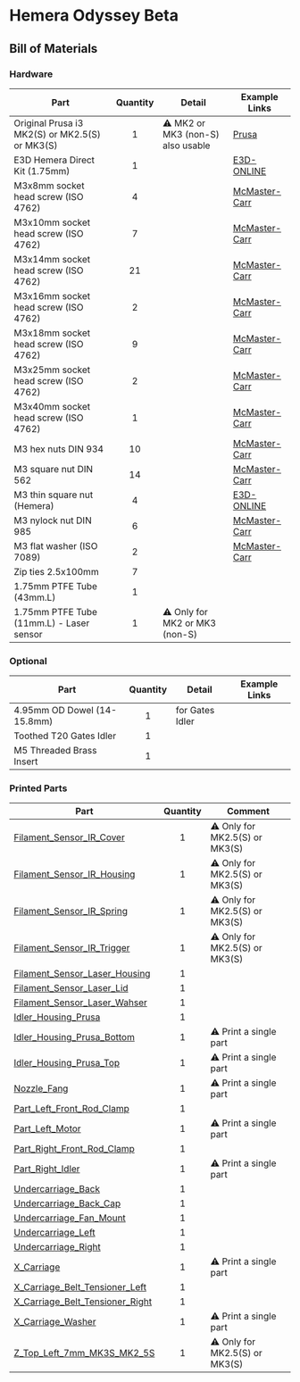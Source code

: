 # Hemera Odyssey Beta

## Bill of Materials

### Hardware

| Part     | Quantity | Detail | Example Links |
|----------|:--------:|--------|---------------|
| Original Prusa i3 MK2(S) or MK2.5(S) or MK3(S) | 1 | :warning: MK2 or MK3 (non-S) also usable | [Prusa](https://www.prusa3d.com)                                     |
| E3D Hemera Direct Kit (1.75mm)                 | 1 |                 | [E3D-ONLINE](https://e3d-online.com/collections/hotends/products/e3d-hemera-direct-kit-1-75mm)|
| M3x8mm socket head screw (ISO 4762)            | 4 |                                          | [McMaster-Carr](https://www.mcmaster.com/91292A112/)                 |
| M3x10mm socket head screw (ISO 4762)           | 7 |                                          | [McMaster-Carr](https://www.mcmaster.com/91292A113/)                 |
| M3x14mm socket head screw (ISO 4762)           | 21|                                          | [McMaster-Carr](https://www.mcmaster.com/91292A027/)                 |
| M3x16mm socket head screw (ISO 4762)           | 2 |                                          | [McMaster-Carr](https://www.mcmaster.com/91292A115/)                 |
| M3x18mm socket head screw (ISO 4762)           | 9 |                                          | [McMaster-Carr](https://www.mcmaster.com/91292A029/)                 |
| M3x25mm socket head screw (ISO 4762)           | 2 |                                          | [McMaster-Carr](https://www.mcmaster.com/91292A020/)                 |
| M3x40mm socket head screw (ISO 4762)           | 1 |                                          | [McMaster-Carr](https://www.mcmaster.com/91292A024/)                 |
| M3 hex nuts DIN 934                            | 10|                                          | [McMaster-Carr](https://www.mcmaster.com/91828A211/)                 |
| M3 square nut DIN 562                          | 14|                                          | [McMaster-Carr](https://www.mcmaster.com/97258A101/)                 |
| M3 thin square nut (Hemera)                    | 4 |                                          | [E3D-ONLINE](https://e3d-online.com/products/e3d-hemera-fixings-kit) |
| M3 nylock nut DIN 985                          | 6 |                                          | [McMaster-Carr](https://www.mcmaster.com/93625a100)                  |
| M3 flat washer (ISO 7089)                      | 2 |                                          | [McMaster-Carr](https://www.mcmaster.com/93475A210/)                 |
| Zip ties 2.5x100mm                             | 7 |                                          |                                                                      |
| 1.75mm PTFE Tube (43mm.L)                      | 1 |                                          |                                                                      |
| 1.75mm PTFE Tube (11mm.L) - Laser sensor       | 1 | :warning: Only for MK2 or MK3 (non-S)    |                                                                      |
 
### Optional

| Part     | Quantity | Detail | Example Links |
|----------|:--------:|--------|---------------|
| 4.95mm OD Dowel (14-15.8mm)                    | 1 | for Gates Idler                          |                                                                      |
| Toothed T20 Gates Idler                        | 1 |                                          |                                                                      |
| M5 Threaded Brass Insert                       | 1 |                                          |                                                                      |
 
### Printed Parts

| Part     | Quantity | Comment |
|----------|:--------:|---------|
| [Filament_Sensor_IR_Cover](HemeraOdyssey_STLs_BETA/HemeraOdyssey-Filament_Sensor_IR_Cover.stl)             | 1 | :warning: Only for MK2.5(S) or MK3(S)|
| [Filament_Sensor_IR_Housing](HemeraOdyssey_STLs_BETA/HemeraOdyssey-Filament_Sensor_IR_Housing.stl)         | 1 | :warning: Only for MK2.5(S) or MK3(S)|
| [Filament_Sensor_IR_Spring](HemeraOdyssey_STLs_BETA/HemeraOdyssey-Filament_Sensor_IR_Spring.stl)           | 1 | :warning: Only for MK2.5(S) or MK3(S)|
| [Filament_Sensor_IR_Trigger](HemeraOdyssey_STLs_BETA/HemeraOdyssey-Filament_Sensor_IR_Trigger.stl)         | 1 | :warning: Only for MK2.5(S) or MK3(S)|
| [Filament_Sensor_Laser_Housing](HemeraOdyssey_STLs_BETA/HemeraOdyssey-Filament_Sensor_Laser_Housing.stl)           | 1 |                              |
| [Filament_Sensor_Laser_Lid](HemeraOdyssey_STLs_BETA/HemeraOdyssey-Filament_Sensor_Laser_Lid.stl)                   | 1 |                              |
| [Filament_Sensor_Laser_Wahser](HemeraOdyssey_STLs_BETA/HemeraOdyssey-Filament_Sensor_Laser_Wahser.stl)             | 1 |                              |
| [Idler_Housing_Prusa](HemeraOdyssey_STLs_BETA/HemeraOdyssey-Idler_Housing_Prusa_20T_3mmID.stl)                     | 1 |                              |
| [Idler_Housing_Prusa_Bottom](HemeraOdyssey_STLs_BETA/HemeraOdyssey-Idler_Housing_Prusa_20T_3mmID_Spacer_Bottom.stl)| 1 | :warning: Print a single part|
| [Idler_Housing_Prusa_Top](HemeraOdyssey_STLs_BETA/HemeraOdyssey-Idler_Housing_Prusa_20T_3mmID_Spacer_Top.stl)      | 1 | :warning: Print a single part|
| [Nozzle_Fang](HemeraOdyssey_STLs_BETA/HemeraOdyssey-Nozzle_Fang.stl)                                            | 1 | :warning: Print a single part   |
| [Part_Left_Front_Rod_Clamp](HemeraOdyssey_STLs_BETA/HemeraOdyssey-Part_Left_Front_Rod_Clamp.stl)                | 1 |                                 |
| [Part_Left_Motor](HemeraOdyssey_STLs_BETA/HemeraOdyssey-Part_Left_Motor.stl)                                    | 1 | :warning: Print a single part   |
| [Part_Right_Front_Rod_Clamp](HemeraOdyssey_STLs_BETA/HemeraOdyssey-Part_Right_Front_Rod_Clamp.stl)              | 1 |                                 |
| [Part_Right_Idler](HemeraOdyssey_STLs_BETA/HemeraOdyssey-Part_Right_Idler.stl)                                  | 1 | :warning: Print a single part   |
| [Undercarriage_Back](HemeraOdyssey_STLs_BETA/HemeraOdyssey-Undercarriage_Back.stl)                              | 1 |                                 |
| [Undercarriage_Back_Cap](HemeraOdyssey_STLs_BETA/HemeraOdyssey-Undercarriage_Back_Cap.stl)                      | 1 |                                 |
| [Undercarriage_Fan_Mount](HemeraOdyssey_STLs_BETA/HemeraOdyssey-Undercarriage_Fan_Mount.stl)                    | 1 |                                 |
| [Undercarriage_Left](HemeraOdyssey_STLs_BETA/HemeraOdyssey-Undercarriage_Left.stl)                              | 1 |                                 |
| [Undercarriage_Right](HemeraOdyssey_STLs_BETA/HemeraOdyssey-Undercarriage_Right.stl)                            | 1 |                                 |
| [X_Carriage](HemeraOdyssey_STLs_BETA/HemeraOdyssey-X_Carriage.stl)                                              | 1 | :warning: Print a single part   |
| [X_Carriage_Belt_Tensioner_Left](HemeraOdyssey_STLs_BETA/HemeraOdyssey-X_Carriage_Belt_Tensioner_Left.stl)      | 1 |                                 |
| [X_Carriage_Belt_Tensioner_Right](HemeraOdyssey_STLs_BETA/HemeraOdyssey-X_Carriage_Belt_Tensioner_Right.stl)    | 1 |                                 |
| [X_Carriage_Washer](HemeraOdyssey_STLs_BETA/HemeraOdyssey-X_Carriage_Washer.stl)                                | 1 | :warning: Print a single part   |
| [Z_Top_Left_7mm_MK3S_MK2_5S](HemeraOdyssey_STLs_BETA/HemeraOdyssey-Z_Top_Left_7mm_MK3S_MK2_5S.stl)         | 1 | :warning: Only for MK2.5(S) or MK3(S)|
